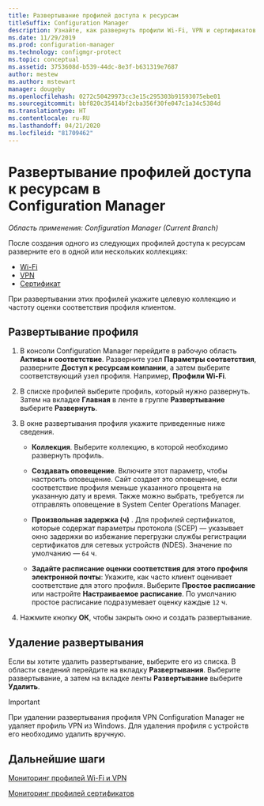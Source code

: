 ```yaml
---
title: Развертывание профилей доступа к ресурсам
titleSuffix: Configuration Manager
description: Узнайте, как развернуть профили Wi-Fi, VPN и сертификатов в Configuration Manager.
ms.date: 11/29/2019
ms.prod: configuration-manager
ms.technology: configmgr-protect
ms.topic: conceptual
ms.assetid: 3753608d-b539-44dc-8e3f-b631319e7687
author: mestew
ms.author: mstewart
manager: dougeby
ms.openlocfilehash: 0272c50429973cc3e15c295303b91593075ebe01
ms.sourcegitcommit: bbf820c35414bf2cba356f30fe047c1a34c5384d
ms.translationtype: HT
ms.contentlocale: ru-RU
ms.lasthandoff: 04/21/2020
ms.locfileid: "81709462"
---
```

# <a name="deploy-resource-access-profiles-in-configuration-manager"></a>Развертывание профилей доступа к ресурсам в Configuration Manager

*Область применения: Configuration Manager (Current Branch)*

После создания одного из следующих профилей доступа к ресурсам разверните его в одной или нескольких коллекциях:

- [Wi-Fi](create-wifi-profiles.md)
- [VPN](create-vpn-profiles.md)
- [Сертификат](create-certificate-profiles.md)

При развертывании этих профилей укажите целевую коллекцию и частоту оценки соответствия профиля клиентом.  

## <a name="deploy-a-profile"></a>Развертывание профиля

1. В консоли Configuration Manager перейдите в рабочую область **Активы и соответствие**. Разверните узел **Параметры соответствия**, разверните **Доступ к ресурсам компании**, а затем выберите соответствующий узел профиля. Например, **Профили Wi-Fi**.

1. В списке профилей выберите профиль, который нужно развернуть. Затем на вкладке **Главная** в ленте в группе **Развертывание** выберите **Развернуть**.  

1. В окне развертывания профиля укажите приведенные ниже сведения.  

    - **Коллекция**. Выберите коллекцию, в которой необходимо развернуть профиль.

    - **Создавать оповещение**. Включите этот параметр, чтобы настроить оповещение. Сайт создает это оповещение, если соответствие профиля меньше указанного процента на указанную дату и время. Также можно выбрать, требуется ли отправлять оповещение в System Center Operations Manager.

    - **Произвольная задержка (ч)** . Для профилей сертификатов, которые содержат параметры протокола (SCEP) — указывает окно задержки во избежание перегрузки службы регистрации сертификатов для сетевых устройств (NDES). Значение по умолчанию — `64` ч.  

    - **Задайте расписание оценки соответствия для этого профиля электронной почты**: Укажите, как часто клиент оценивает соответствие для этого профиля. Выберите **Простое расписание** или настройте **Настраиваемое расписание**. По умолчанию простое расписание подразумевает оценку каждые `12` ч.

1. Нажмите кнопку **ОК**, чтобы закрыть окно и создать развертывание.

## <a name="delete-a-deployment"></a>Удаление развертывания

Если вы хотите удалить развертывание, выберите его из списка. В области сведений перейдите на вкладку **Развертывания**. Выберите развертывание, а затем на вкладке ленты **Развертывание** выберите **Удалить**.

> [!IMPORTANT]
> При удалении развертывания профиля VPN Configuration Manager не удаляет профиль VPN из Windows. Для удаления профиля c устройств его необходимо удалить вручную.

## <a name="next-steps"></a>Дальнейшие шаги

[Мониторинг профилей Wi-Fi и VPN](monitor-wifi-email-vpn-profiles.md)

[Мониторинг профилей сертификатов](monitor-certificate-profiles.md)

